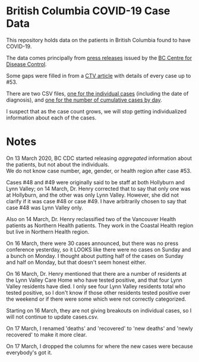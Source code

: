 # British Columbia COVID-19 Case Data

This repository holds data on the patients in British Columbia found to have  COVID-19.

The data comes principally from
[press releases](http://www.bccdc.ca/about/news-stories/stories/2020/information-on-novel-coronavirus) issued by the
[BC Centre for Disease Control](http://www.bccdc.ca/).

Some gaps were filled in from a
[CTV article](https://bc.ctvnews.ca/timeline-every-case-of-covid-19-identified-in-british-columbia-1.4845820)
with details of every case up to #53.

There are two CSV files,
[one for the individual cases](cases.csv)
(including the date of diagnosis),
and
[one for the number of cumulative cases by day](cumulativeCases.csv).

I suspect that as the case count grows, we will stop getting individualized information
about each of the cases.

# Notes
On 13 March 2020, BC CDC started releasing *aggregated* information about
the patients, but not about the individuals.  
We do not know case number, age, gender, or health region after case #53.

Cases #48 and #49 were originally said to be staff at both Hollyburn and Lynn
Valley; on 14 March, Dr. Henry corrected that to say that only one was at Hollyburn,
and the other was only Lynn Valley.  However, she did not clarify if it was case #48
or case #49.  I have arbitrarily chosen to say that case #48 was Lynn Valley only.

Also on 14 March, Dr. Henry reclassified two of the Vancouver Health patients
as Northern Health patients.  They work in the Coastal Health region but live in 
Northern Health region.

On 16 March, there were 30 cases announced, but there was no press conference yesterday,
so it LOOKS like there were no cases on Sunday and a bunch on Monday.  I thought about
putting half of the cases on Sunday and half on Monday, but that doesn't seem honest
either.

On 16 March, Dr. Henry mentioned that there are a number of residents at the Lynn Valley
Care Home who have tested positive, and that four Lynn Valley residents have died.
I only see four Lynn Valley residents total who tested positive, so I don't know if
those other residents tested positive over the weekend or if there were some which 
were not correctly categorized.

Starting on 16 March, they are not giving breakouts on individual cases, so I will not
continue to update cases.csv.

On 17 March, I renamed 'deaths' and 'recovered' to 'new deaths' and 'newly recovered'
to make it more clear.

On 17 March, I dropped the columns for where the new cases were because everybody's 
got it.
